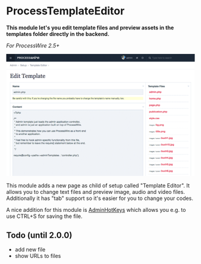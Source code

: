 # ProcessTemplateEditor

**This module let's you edit template files and preview assets in the templates folder directly in the backend.**

*For ProcessWire 2.5+*

![](screenshot.png)

This module adds a new page as child of setup called "Template Editor". It allows you to change text files and preview image, audio and video files. Additionally it has "tab" support so it's easier for you to change your codes.

A nice addition for this module is [AdminHotKeys](http://processwire.com/talk/topic/1524-admin-hot-keys/) which allows you e.g. to use CTRL+S for saving the file.

## Todo (until 2.0.0)
- add new file
- show URLs to files